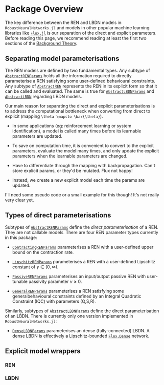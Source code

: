 # Package Overview

The key difference between the REN and LBDN models in `RobustNeuralNetworks.jl` and models in other popular machine learning libraries like [`Flux.jl`](https://fluxml.ai/) is our separation of the direct and explicit parameters. Before reading this page, we recommend reading at least the first two sections of the [Background Theory](@ref).

## Separating model parameterisations

The REN models are defined by two fundamental types. Any subtype of [`AbstractRENParams`](@ref) holds all the information required to directly parameterise a REN satisfying some user-defined behavioural constraints. Any subtype of [`AbstractREN`](@ref) represents the REN in its explicit form so that it can be called and evaluated. The same is true for [`AbstractLBDNParams`](@ref) and [`AbstractLBDN`](@ref) regarding LBDN models.

Our main reason for separating the direct and explicit parameterisations is to address the computational bottleneck when converting from direct to explicit (mapping ``\theta \mapsto \bar{\theta}``).

- In some applications (eg: reinforcement learning or system identification), a model is called many times before its learnable parameters are updated.

- To save on computation time, it is convenient to convert to the explicit parameters, evaluate the model many times, and only update the explicit parameters when the learnable parameters are changed. 

- Have to differentiate through the mapping with backpropagation. Can't store explicit params, or they'd be mutated. Flux not happy!

- Instead, we create a new explicit model each time the params are updated.

I'll need some pseudo code or a small example for this though! It's not really very clear yet. 


## Types of direct parameterisations

Subtypes of [`AbstractRENParams`](@ref) define the *direct parameterisation* of a REN. They are not callable models. There are four REN parameter types currently in this package:

- [`ContractingRENParams`](@ref) parameterises a REN with a user-defined upper bound on the contraction rate.

- [`LipschitzRENParams`](@ref) parameterises a REN with a user-defined Lipschitz constant of $\gamma \in (0,\infty)$.

- [`PassiveRENParams`](@ref) parameterises an input/output passive REN with user-tunable passivity parameter $\nu \ge 0$.

- [`GeneralRENParams`](@ref) parameterises a REN satisfying some generalbehavioural constraints defined by an Integral Quadratic Constraint (IQC) with parameters (Q,S,R).

Similarly, subtypes of [`AbstractLBDNParams`](@ref) define the direct parameterisation of an LBDN. There is currently only one version implemented in `RobustNeuralNetworks.jl`:

- [`DenseLBDNParams`](@ref) parameterises an dense (fully-connected) LBDN. A dense LBDN is effectively a Lipschitz-bounded [`Flux.Dense`](https://fluxml.ai/Flux.jl/stable/models/layers/#Flux.Dense) network.


## Explicit model wrappers

### REN

### LBDN

